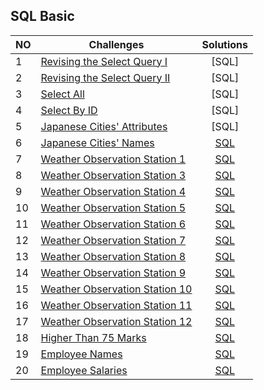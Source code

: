 ## SQL Basic
| NO | Challenges | Solutions |
|:--|------------|:---------:|
| 1 | [Revising the Select Query I](https://www.hackerrank.com/challenges/revising-the-select-query/problem) | [SQL]
| 2 | [Revising the Select Query II](https://www.hackerrank.com/challenges/revising-the-select-query-2/problem) | [SQL]
| 3 | [Select All](https://www.hackerrank.com/challenges/select-all-sql/problem) | [SQL]
| 4 | [Select By ID](https://www.hackerrank.com/challenges/select-by-id/problem) | [SQL]
| 5 | [Japanese Cities' Attributes](https://www.hackerrank.com/challenges/japanese-cities-attributes/problem) | [SQL]
| 6 | [Japanese Cities' Names](https://www.hackerrank.com/challenges/japanese-cities-name/problem) | [SQL]()
| 7 | [Weather Observation Station 1](https://www.hackerrank.com/challenges/weather-observation-station-1/problem) | [SQL]()
| 8 | [Weather Observation Station 3](https://www.hackerrank.com/challenges/weather-observation-station-3/problem) | [SQL]()
| 9 | [Weather Observation Station 4](https://www.hackerrank.com/challenges/weather-observation-station-4/problem) | [SQL]()
| 10| [Weather Observation Station 5](https://www.hackerrank.com/challenges/weather-observation-station-5/problem) | [SQL]()
| 11| [Weather Observation Station 6](https://www.hackerrank.com/challenges/weather-observation-station-6/problem) | [SQL]()
| 12| [Weather Observation Station 7](https://www.hackerrank.com/challenges/weather-observation-station-7/problem) | [SQL]()
| 13| [Weather Observation Station 8](https://www.hackerrank.com/challenges/weather-observation-station-8/problem) | [SQL]()
| 14| [Weather Observation Station 9](https://www.hackerrank.com/challenges/weather-observation-station-9/problem) | [SQL]()
| 15| [Weather Observation Station 10](https://www.hackerrank.com/challenges/weather-observation-station-10/problem) | [SQL]()
| 16| [Weather Observation Station 11](https://www.hackerrank.com/challenges/weather-observation-station-11/problem) | [SQL]()
| 17| [Weather Observation Station 12](https://www.hackerrank.com/challenges/weather-observation-station-12/problem) | [SQL]()
| 18| [Higher Than 75 Marks](https://www.hackerrank.com/challenges/more-than-75-marks/problem) | [SQL]()
| 19| [Employee Names](https://www.hackerrank.com/challenges/name-of-employees/problem) | [SQL]()
| 20| [Employee Salaries](https://www.hackerrank.com/challenges/salary-of-employees/problem) | [SQL]()
